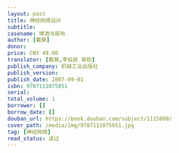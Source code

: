 ```yaml
---
layout: post
title: 神经网络设计
subtitle: 
casename: 啤酒与尿布 
author: [戴葵]
donor: 
price: CNY 49.00
translator: [戴葵,李伯民 审校]
publish_company: 机械工业出版社
publish_version: 
publish_date: 2007-09-01
isbn: 9787111075851
serial: 
total_volume: 1
borrower: []
borrow_date: []
douban_url: https://book.douban.com/subject/1115600/
cover_path: /media/img/9787111075851.jpg
tag: [神经网络]
read_status: 读过
---
```

